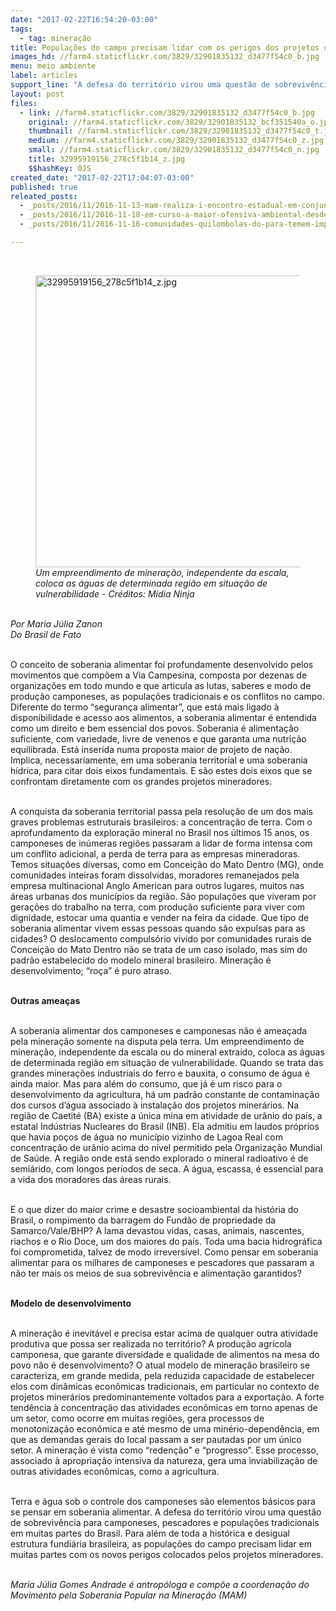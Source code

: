 ```yaml
---
date: "2017-02-22T16:54:20-03:00"
tags:
  - tag: mineração
title: Populações do campo precisam lidar com os perigos dos projetos de mineração
images_hd: //farm4.staticflickr.com/3829/32901835132_d3477f54c0_b.jpg
menu: meio ambiente
label: articles
support_line: "A defesa do território virou uma questão de sobrevivência para camponeses, pescadores e populações tradicionais em muitas partes do Brasil"
layout: post
files:
  - link: //farm4.staticflickr.com/3829/32901835132_d3477f54c0_b.jpg
    original: //farm4.staticflickr.com/3829/32901835132_bcf351540a_o.jpg
    thumbnail: //farm4.staticflickr.com/3829/32901835132_d3477f54c0_t.jpg
    medium: //farm4.staticflickr.com/3829/32901835132_d3477f54c0_z.jpg
    small: //farm4.staticflickr.com/3829/32901835132_d3477f54c0_n.jpg
    title: 32995919156_278c5f1b14_z.jpg
    $$hashKey: 0JS
created_date: "2017-02-22T17:04:07-03:00"
published: true
releated_posts:
  - _posts/2016/11/2016-11-13-mam-realiza-i-encontro-estadual-em-conjunto-com-a-iii-jornada-antinuclear-do-ceara.md
  - _posts/2016/11/2016-11-18-em-curso-a-maior-ofensiva-ambiental-desde-a-ditadura.md
  - _posts/2016/11/2016-11-16-comunidades-quilombolas-do-para-temem-impactos-da-ferrovia-norte-sul.md

---
```

<p>&nbsp;</p>

<figure class="image"><img alt="32995919156_278c5f1b14_z.jpg" height="467" src="//farm4.staticflickr.com/3829/32901835132_d3477f54c0_b.jpg" width="700" />
<figcaption><em>Um empreendimento de minera&ccedil;&atilde;o, independente da escala, coloca as &aacute;guas de determinada regi&atilde;o em situa&ccedil;&atilde;o de vulnerabilidade - Cr&eacute;ditos: M&iacute;dia Ninja</em></figcaption>
</figure>

<p><br />
<em>Por&nbsp;Maria J&uacute;lia Zanon<br />
Do Brasil de Fato&nbsp;</em></p>

<p><br />
O conceito de soberania alimentar foi profundamente desenvolvido pelos movimentos que comp&otilde;em a Via Campesina, composta por dezenas de organiza&ccedil;&otilde;es em todo mundo e que articula as lutas, saberes e modo de produ&ccedil;&atilde;o camponeses, as popula&ccedil;&otilde;es tradicionais e os conflitos no campo. Diferente do termo &ldquo;seguran&ccedil;a alimentar&rdquo;, que est&aacute; mais ligado &agrave; disponibilidade e acesso aos alimentos, a soberania alimentar &eacute; entendida como um direito e bem essencial dos povos. Soberania &eacute; alimenta&ccedil;&atilde;o suficiente, com variedade, livre de venenos e que garanta uma nutri&ccedil;&atilde;o equilibrada. Est&aacute; inserida numa proposta maior de projeto de na&ccedil;&atilde;o. Implica, necessariamente, em uma soberania territorial e uma soberania h&iacute;drica, para citar dois eixos fundamentais. E s&atilde;o estes dois eixos que se confrontam diretamente com os grandes projetos mineradores.</p>

<p><br />
A conquista da soberania territorial passa pela resolu&ccedil;&atilde;o de um dos mais graves problemas estruturais brasileiros: a concentra&ccedil;&atilde;o de terra. Com o aprofundamento da explora&ccedil;&atilde;o mineral no Brasil nos &uacute;ltimos 15 anos, os camponeses de in&uacute;meras regi&otilde;es passaram a lidar de forma intensa com um conflito adicional, a perda de terra para as empresas mineradoras. Temos situa&ccedil;&otilde;es diversas, como em Concei&ccedil;&atilde;o do Mato Dentro (MG), onde comunidades inteiras foram dissolvidas, moradores remanejados pela empresa multinacional Anglo American para outros lugares, muitos nas &aacute;reas urbanas dos munic&iacute;pios da regi&atilde;o. S&atilde;o popula&ccedil;&otilde;es que viveram por gera&ccedil;&otilde;es do trabalho na terra, com produ&ccedil;&atilde;o suficiente para viver com dignidade, estocar uma quantia e vender na feira da cidade. Que tipo de soberania alimentar vivem essas pessoas quando s&atilde;o expulsas para as cidades? O deslocamento compuls&oacute;rio vivido por comunidades rurais de Concei&ccedil;&atilde;o do Mato Dentro n&atilde;o se trata de um caso isolado, mas sim do padr&atilde;o estabelecido do modelo mineral brasileiro. Minera&ccedil;&atilde;o &eacute; desenvolvimento; &ldquo;ro&ccedil;a&rdquo; &eacute; puro atraso.</p>

<p><br />
<strong>Outras amea&ccedil;as</strong></p>

<p><br />
A soberania alimentar dos camponeses e camponesas n&atilde;o &eacute; amea&ccedil;ada pela minera&ccedil;&atilde;o somente na disputa pela terra. Um empreendimento de minera&ccedil;&atilde;o, independente da escala ou do mineral extra&iacute;do, coloca as &aacute;guas de determinada regi&atilde;o em situa&ccedil;&atilde;o de vulnerabilidade. Quando se trata das grandes minera&ccedil;&otilde;es industriais do ferro e bauxita, o consumo de &aacute;gua &eacute; ainda maior. Mas para al&eacute;m do consumo, que j&aacute; &eacute; um risco para o desenvolvimento da agricultura, h&aacute; um padr&atilde;o constante de contamina&ccedil;&atilde;o dos cursos d&rsquo;&aacute;gua associado &agrave; instala&ccedil;&atilde;o dos projetos miner&aacute;rios. Na regi&atilde;o de Caetit&eacute; (BA) existe a &uacute;nica mina em atividade de ur&acirc;nio do pa&iacute;s, a estatal Ind&uacute;strias Nucleares do Brasil (INB). Ela admitiu em laudos pr&oacute;prios que havia po&ccedil;os de &aacute;gua no munic&iacute;pio vizinho de Lagoa Real com concentra&ccedil;&atilde;o de ur&acirc;nio acima do n&iacute;vel permitido pela Organiza&ccedil;&atilde;o Mundial de Sa&uacute;de. A regi&atilde;o onde est&aacute; sendo explorado o mineral radioativo &eacute; de semi&aacute;rido, com longos per&iacute;odos de seca. A &aacute;gua, escassa, &eacute; essencial para a vida dos moradores das &aacute;reas rurais.</p>

<p><br />
E o que dizer do maior crime e desastre socioambiental da hist&oacute;ria do Brasil, o rompimento da barragem do Fund&atilde;o de propriedade da Samarco/Vale/BHP? A lama devastou vidas, casas, animais, nascentes, riachos e o Rio Doce, um dos maiores do pa&iacute;s. Toda uma bacia hidrogr&aacute;fica foi comprometida, talvez de modo irrevers&iacute;vel. Como pensar em soberania alimentar para os milhares de camponeses e pescadores que passaram a n&atilde;o ter mais os meios de sua sobreviv&ecirc;ncia e alimenta&ccedil;&atilde;o garantidos?</p>

<p><br />
<strong>Modelo de desenvolvimento</strong></p>

<p><br />
A minera&ccedil;&atilde;o &eacute; inevit&aacute;vel e precisa estar acima de qualquer outra atividade produtiva que possa ser realizada no territ&oacute;rio? A produ&ccedil;&atilde;o agr&iacute;cola camponesa, que garante diversidade e qualidade de alimentos na mesa do povo n&atilde;o &eacute; desenvolvimento? O atual modelo de minera&ccedil;&atilde;o brasileiro se caracteriza, em grande medida, pela reduzida capacidade de estabelecer elos com din&acirc;micas econ&ocirc;micas tradicionais, em particular no contexto de projetos miner&aacute;rios predominantemente voltados para a exporta&ccedil;&atilde;o. A forte tend&ecirc;ncia &agrave; concentra&ccedil;&atilde;o das atividades econ&ocirc;micas em torno apenas de um setor, como ocorre em muitas regi&otilde;es, gera processos de monotoniza&ccedil;&atilde;o econ&ocirc;mica e at&eacute; mesmo de uma min&eacute;rio-depend&ecirc;ncia, em que as demandas gerais do local passam a ser pautadas por um &uacute;nico setor. A minera&ccedil;&atilde;o &eacute; vista como &ldquo;reden&ccedil;&atilde;o&rdquo; e &ldquo;progresso&rdquo;. Esse processo, associado &agrave; apropria&ccedil;&atilde;o intensiva da natureza, gera uma inviabiliza&ccedil;&atilde;o de outras atividades econ&ocirc;micas, como a agricultura.</p>

<p><br />
Terra e &aacute;gua sob o controle dos camponeses s&atilde;o elementos b&aacute;sicos para se pensar em soberania alimentar. A defesa do territ&oacute;rio virou uma quest&atilde;o de sobreviv&ecirc;ncia para camponeses, pescadores e popula&ccedil;&otilde;es tradicionais em muitas partes do Brasil. Para al&eacute;m de toda a hist&oacute;rica e desigual estrutura fundi&aacute;ria brasileira, as popula&ccedil;&otilde;es do campo precisam lidar em muitas partes com os novos perigos colocados pelos projetos mineradores.</p>

<p><br />
<em>Maria J&uacute;lia Gomes Andrade &eacute; antrop&oacute;loga e comp&otilde;e a coordena&ccedil;&atilde;o do Movimento pela Soberania Popular na Minera&ccedil;&atilde;o (MAM)</em></p>
